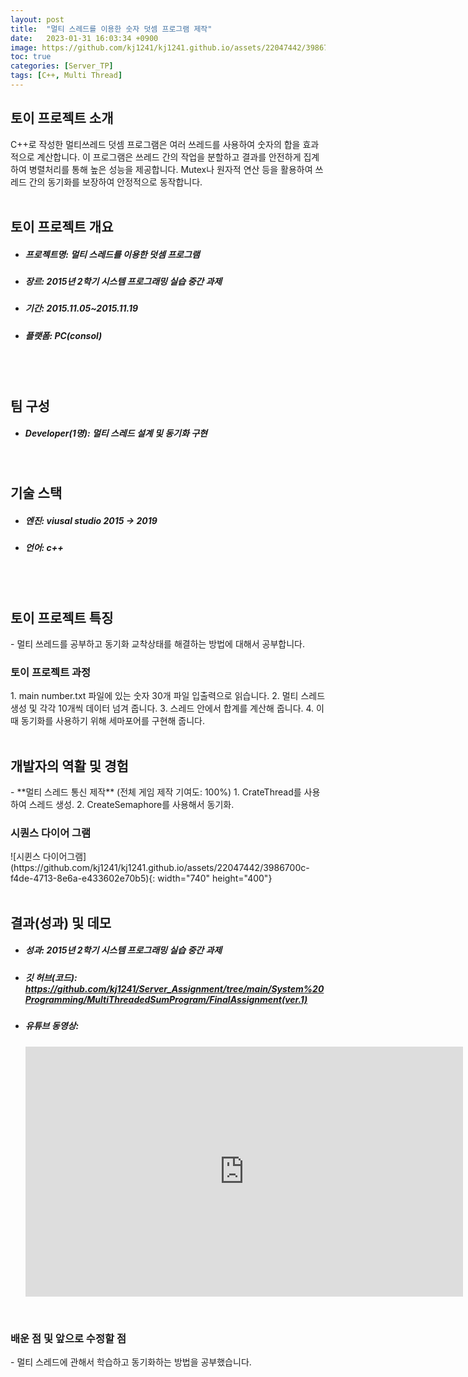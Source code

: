 ```yaml
---
layout: post
title:  "멀티 스레드를 이용한 숫자 덧셈 프로그램 제작"
date:   2023-01-31 16:03:34 +0900
image: https://github.com/kj1241/kj1241.github.io/assets/22047442/3986700c-f4de-4713-8e6a-e433602e70b5
toc: true
categories: [Server_TP]
tags: [C++, Multi Thread]
---
```


<h2><green1_h2> 토이 프로젝트 소개 </green1_h2></h2>
C++로 작성한 멀티쓰레드 덧셈 프로그램은 여러 쓰레드를 사용하여 숫자의 합을 효과적으로 계산합니다.  
이 프로그램은 쓰레드 간의 작업을 분할하고 결과를 안전하게 집계하여 병렬처리를 통해 높은 성능을 제공합니다.  
Mutex나 원자적 연산 등을 활용하여 쓰레드 간의 동기화를 보장하여 안정적으로 동작합니다.

<br>
<br>
<h2><green1_h2> 토이 프로젝트 개요 </green1_h2></h2><ul>
<li><h5><green1_h5>프로젝트명: </green1_h5><span> 멀티 스레드를 이용한 덧셈 프로그램</span></h5></li>
<li><h5><green1_h5>장르: </green1_h5><span> 2015년 2학기 시스템 프로그래밍 실습 중간 과제</span></h5></li>
<li><h5><green1_h5>기간: </green1_h5><span> 2015.11.05~2015.11.19</span></h5></li>
<li><h5><green1_h5>플랫폼: </green1_h5><span> PC(consol) </span></h5></li></ul>

<br>
<br>
<h2><green1_h2> 팀 구성 </green1_h2></h2><ul> 
<li><h5><green1_h5>Developer(1명): </green1_h5><span> 멀티 스레드 설계 및 동기화 구현 </span></h5></li>
</ul>

<br>
<h2><green1_h2> 기술 스택 </green1_h2></h2><ul>
<li><h5><green1_h5>엔진: </green1_h5><span> viusal studio 2015 → 2019 </span></h5></li>
<li><h5><green1_h5>언어: </green1_h5><span> c++  </span></h5></li>
</ul>

<br>
<br>
<h2 ><green1_h2> 토이 프로젝트 특징 </green1_h2></h2>
- 멀티 쓰레드를 공부하고 동기화 교착상태를 해결하는 방법에 대해서 공부합니다.

<br>
<h3 ><green1_h3> 토이 프로젝트 과정 </green1_h3></h3>
1. main number.txt 파일에 있는 숫자 30개 파일 입출력으로 읽습니다.
2. 멀티 스레드 생성 및 각각 10개씩 데이터 넘겨 줍니다.
3. 스레드 안에서 합계를 계산해 줍니다.
4. 이때 동기화를 사용하기 위해 세마포어를 구현해 줍니다.


<br>
<br>
<h2><green1_h2> 개발자의 역활 및 경험 </green1_h2></h2>
- **멀티 스레드 통신 제작** <span><red1_error>(전체 게임 제작 기여도: 100%)</red1_error></span>
    1. CrateThread를 사용하여 스레드 생성.
    2. CreateSemaphore를 사용해서 동기화.

<br>
<h3><green1_h3> 시퀀스 다이어 그램 </green1_h3></h3>
![시퀸스 다이어그램](https://github.com/kj1241/kj1241.github.io/assets/22047442/3986700c-f4de-4713-8e6a-e433602e70b5){: width="740" height="400"}


<br>
<br>
<h2><green1_h2> 결과(성과) 및 데모 </green1_h2></h2>
<ul>
<li><h5><green1_h5>성과: </green1_h5><span> 2015년 2학기 시스템 프로그래밍 실습 중간 과제 </span></h5></li>
<li><h5><green1_h5>깃 허브(코드): </green1_h5><span> 
<a href="https://github.com/kj1241/Server_Assignment/tree/main/System%20Programming/MultiThreadedSumProgram/FinalAssignment(ver.1) ">https://github.com/kj1241/Server_Assignment/tree/main/System%20Programming/MultiThreadedSumProgram/FinalAssignment(ver.1) </a> </span></h5></li>
<li><h5><green1_h5>유튜브 동영상: </green1_h5></h5> 
<iframe width="700" height="400" src="https://www.youtube.com/embed/apWhZFFAme8" title="멀티스레드 덧셈 프로그램 제작(화질 개선)" frameborder="0" allow="accelerometer; autoplay; clipboard-write; encrypted-media; gyroscope; picture-in-picture; web-share" allowfullscreen></iframe>
</li>
</ul>

<br>
<h3><green1_h3> 배운 점 및 앞으로 수정할 점 </green1_h3></h3>
- 멀티 스레드에 관해서 학습하고 동기화하는 방법을 공부했습니다.
